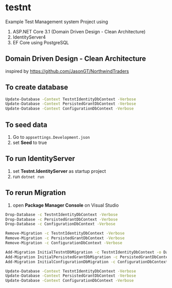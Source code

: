 # testnt
Example Test Management system Project using 
1. ASP.NET Core 3.1 (Domain Driven Design - Clean Architecture)
2. IdentityServer4
3. EF Core using PostgreSQL

## Domain Driven Design - Clean Architecture
inspired by https://github.com/JasonGT/NorthwindTraders


## To create database 
```sh
Update-Database -Context TestntIdentityDbContext -Verbose
Update-Database -Context PersistedGrantDbContext -Verbose
Update-Database -Context ConfigurationDbContext -Verbose
```

## To seed data
1. Go to ```appsettings.Development.json```
2. set **Seed** to true

## To run IdentityServer
1. set **Testnt.IdentityServer** as startup project 
2. run ```dotnet run```


## To rerun Migration
1. open **Package Manager Console** on Visual Studio
```sh
Drop-Database -c TestntIdentityDbContext -Verbose
Drop-Database -c PersistedGrantDbContext -Verbose
Drop-Database -c ConfigurationDbContext -Verbose

Remove-Migration -c TestntIdentityDbContext -Verbose
Remove-Migration -c PersistedGrantDbContext -Verbose
Remove-Migration -c ConfigurationDbContext -Verbose

Add-Migration InitialTestntDbMigration -c TestntIdentityDbContext -o Data/Migrations/Main/TestntMainDb -Verbose
Add-Migration InitialPersistedGrantDbMigration -c PersistedGrantDbContext -o Data/Migrations/IdentityServer/PersistedGrantDb -Verbose
Add-Migration InitialConfigurationDbMigration -c ConfigurationDbContext -o Data/Migrations/IdentityServer/ConfigurationDb -Verbose

Update-Database -Context TestntIdentityDbContext -Verbose
Update-Database -Context PersistedGrantDbContext -Verbose
Update-Database -Context ConfigurationDbContext -Verbose

```